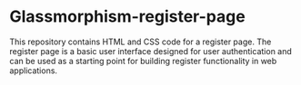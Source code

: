 # Glassmorphism-register-page
This repository contains HTML and CSS code for a register page. The register page is a basic user interface designed for user authentication and can be used as a starting point for building register functionality in web applications.
